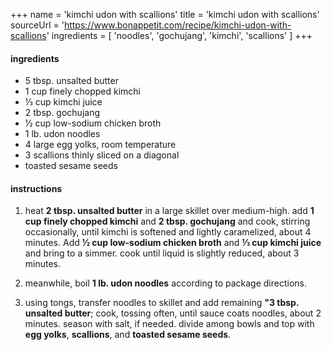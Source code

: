+++
name = 'kimchi udon with scallions'
title = 'kimchi udon with scallions'
sourceUrl = 'https://www.bonappetit.com/recipe/kimchi-udon-with-scallions'
ingredients = [
  'noodles',
  'gochujang',
  'kimchi',
  'scallions'
]
+++

#### ingredients

- 5 tbsp. unsalted butter
- 1 cup finely chopped kimchi
- ⅓ cup kimchi juice
- 2 tbsp. gochujang
- ½ cup low-sodium chicken broth
- 1 lb. udon noodles
- 4 large egg yolks, room temperature
- 3 scallions thinly sliced on a diagonal
- toasted sesame seeds

#### instructions

1. heat **2 tbsp. unsalted butter** in a large skillet over medium-high. add **1 cup finely chopped kimchi** and **2 tbsp. gochujang** and cook, stirring occasionally, until kimchi is softened and lightly caramelized, about 4 minutes. Add **½ cup low-sodium chicken broth** and **⅓ cup kimchi juice** and bring to a simmer. cook until liquid is slightly reduced, about 3 minutes.

2. meanwhile, boil **1 lb. udon noodles** according to package directions.

3. using tongs, transfer noodles to skillet and add remaining **"3 tbsp. unsalted butter**; cook, tossing often, until sauce coats noodles, about 2 minutes. season with salt, if needed. divide among bowls and top with **egg yolks**, **scallions**, and **toasted sesame seeds**.